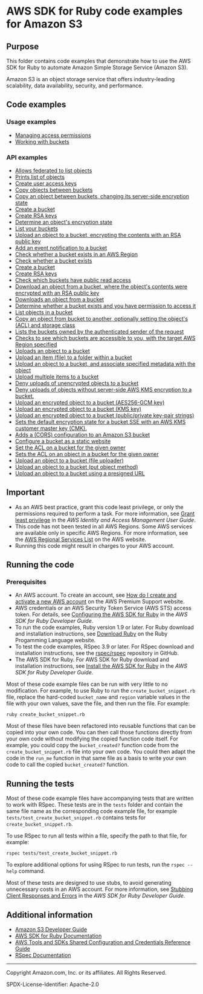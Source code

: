 # AWS SDK for Ruby code examples for Amazon S3

## Purpose

This folder contains code examples that demonstrate how to use the AWS SDK for Ruby to automate 
Amazon Simple Storage Service (Amazon S3).

Amazon S3 is an object storage service that offers industry-leading scalability, data availability, security, and performance. 

## Code examples

### Usage examples
- [Managing access permissions](./s3-ruby-example-access-permissions.rb)
- [Working with buckets](./s3_ruby_create_bucket.rb)

### API examples
- [Allows federated to list objects](./auth_federation_token_request_test.rb)
- [Prints list of objects](./auth_request_object_keys.rb)
- [Create user access keys](./auth_session_token_request_test.rb)
- [Copy objects between buckets](./copy_object_between_buckets.rb)
- [Copy an object between buckets, changing its server-side encryption state](./copy_object_encrypt_copy.rb)
- [Create a bucket](./create_bucket_snippet.rb)
- [Create RSA keys](./create_rsa_keys.rb)
- [Determine an object's encryption state](./determine_object_encryption_state.rb)
- [List your buckets](./s3.rb)
- [Upload an object to a bucket, encrypting the contents with an RSA public key](./s3-ruby-example-add-cspk-item.rb)
- [Add an event notification to a bucket](./s3-ruby-example-add-notification.rb)
- [Check whether a bucket exists in an AWS Region](./s3-ruby-example-bucket-accessible.rb)
- [Check whether a bucket exists](./s3-ruby-example-bucket-exists.rb)
- [Create a bucket](./s3-ruby-example-create-bucket.rb)
- [Create RSA keys](./s3-ruby-example-create-rsa-keys.rb)
- [Check which buckets have public read access](./s3-ruby-example-find-open-buckets.rb)
- [Download an object from a bucket, where the object's contents were  encrypted with an RSA public key](./s3-ruby-example-get-cspk-item.rb)
- [Downloads an object from a bucket](./s3-ruby-example-get-item.rb)
- [Determine whether a bucket exists and you have permission to access it](./s3-ruby-example-head-bucket.rb)
- [List objects in a bucket](./s3-ruby-example-list-bucket-items.rb)
- [Copy an object from bucket to another, optionally setting the object's (ACL) and storage class](./s3-ruby-example-set-item-props.rb)
- [Lists the buckets owned by the authenticated sender of the request](./s3-ruby-example-show-50-buckets.rb)
- [Checks to see which buckets are accessible to you, with the target AWS Region specified](./s3-ruby-example-show-buckets-in-region.rb)
- [Uploads an object to a bucket](./s3-ruby-example-upload-item.rb)
- [Upload an item (file) to a folder within a bucket](./s3-ruby-example-upload-item-to-folder.rb)
- [Upload an object to a bucket, and associate specified metadata with the object](./s3-ruby-example-upload-item-with-metadata.rb)
- [Upload multiple items to a bucket ](./s3-ruby-example-upload-multiple-items.rb)
- [Deny uploads of unencrypted objects to a bucket](./s3_add_bucket_ssekms_encryption_policy.rb)
- [Deny uploads of objects without server-side AWS KMS encryption to a bucket.](./s3_add_bucket_sses3_encryption_policy.rb)
- [Upload an encrypted object to a bucket (AES256-GCM key)](./s3_add_csaes_encrypt_item.rb)
- [Upload an encrypted object to a bucket (KMS key)](./s3_add_cskms_encrypt_item.rb)
- [Upload an encrypted object to a bucket (public/private key-pair strings)](./s3_add_cspk_encrypt_item.rb)
- [Sets the default encryption state for a bucket SSE with an AWS KMS customer master key (CMK).](./s3_add_default_sse_encryption.rb)
- [Adds a (CORS) configuration to an Amazon S3 bucket](./s3_ruby_bucket_cors.rb)
- [Configure a bucket as a static website](./s3_ruby_bucket_website.rb)
- [Set the ACL on a bucket for the given owner](./ss3_set_bucket_acls.rb)
- [Sets the ACL on an object in a bucket for the given owner](./s3_set_bucket_object_acls.rb)
- [Upload an object to a bucket (file uploader)](./upload_files_using_managed_file_uploader.rb)
- [Upload an object to a bucket (put object method) ](./upload_files_using_put_object_method.rb)
- [Upload an object to a bucket using a presigned URL](./upload_object_presigned_url.rb)


## Important

- As an AWS best practice, grant this code least privilege, or only the 
  permissions required to perform a task. For more information, see 
  [Grant least privilege](https://docs.aws.amazon.com/IAM/latest/UserGuide/best-practices.html#grant-least-privilege) 
  in the *AWS Identity and Access Management User Guide*.
- This code has not been tested in all AWS Regions. Some AWS services are 
  available only in specific AWS Regions. For more information, see the 
  [AWS Regional Services List](https://aws.amazon.com/about-aws/global-infrastructure/regional-product-services/)
  on the AWS website.
- Running this code might result in charges to your AWS account.

## Running the code

### Prerequisites

- An AWS account. To create an account, see [How do I create and activate a new AWS account](https://aws.amazon.com/premiumsupport/knowledge-center/create-and-activate-aws-account/) on the AWS Premium Support website.
- AWS credentials or an AWS Security Token Service (AWS STS) access token. For details, see 
  [Configuring the AWS SDK for Ruby](https://docs.aws.amazon.com/sdk-for-ruby/v3/developer-guide/setup-config.html) in the 
  *AWS SDK for Ruby Developer Guide*.
- To run the code examples, Ruby version 1.9 or later. For Ruby download and installation instructions, see 
  [Download Ruby](https://www.ruby-lang.org/en/downloads/) on the Ruby Progamming Language website.
- To test the code examples, RSpec 3.9 or later. For RSpec download and installation instructions, see the [rspec/rspec](https://github.com/rspec/rspec) repository in GitHub.
- The AWS SDK for Ruby. For AWS SDK for Ruby download and installation instructions, see 
  [Install the AWS SDK for Ruby](https://docs.aws.amazon.com/sdk-for-ruby/v3/developer-guide/setup-install.html) in the 
  *AWS SDK for Ruby Developer Guide*.

Most of these code example files can be run with very little to no modification. For example, to use Ruby to run the `create_bucket_snippet.rb` file, replace the hard-coded `bucket_name` and `region` variable values in the file with your own values, save the file, and then run the file. For example:

```
ruby create_bucket_snippet.rb
```

Most of these files have been refactored into reusable functions that can be copied into your own code. You can then call those functions directly from your own code without modifying the copied function code itself. For example, you could copy the `bucket_created?` function code from the `create_bucket_snippet.rb` file into your own code. You could then adapt the code in the `run_me` function in that same file as a basis to write your own code to call the copied `bucket_created?` function.

## Running the tests

Most of these code example files have accompanying tests that are written to work with RSpec. These tests are in the `tests` folder and contain the same file name as the corresponding code example file, for example `tests/test_create_bucket_snippet.rb` contains tests for `create_bucket_snippet.rb`.

To use RSpec to run all tests within a file, specify the path to that file, for example:

```
rspec tests/test_create_bucket_snippet.rb
```

To explore additional options for using RSpec to run tests, run the `rspec --help` command. 

Most of these tests are designed to use stubs, to avoid generating unnecessary costs in an AWS account. For more information, see [Stubbing Client Responses and Errors](https://docs.aws.amazon.com/sdk-for-ruby/v3/developer-guide/stubbing.html) in the *AWS SDK for Ruby Developer Guide*.


## Additional information

- [Amazon S3 Developer Guide](https://docs.aws.amazon.com/AmazonS3/latest/dev)
- [AWS SDK for Ruby Documentation](https://docs.aws.amazon.com/sdk-for-ruby)
- [AWS Tools and SDKs Shared Configuration and Credentials Reference Guide](https://docs.aws.amazon.com/credref/latest/refdocs)
- [RSpec Documentation](https://rspec.info/documentation)

---
Copyright Amazon.com, Inc. or its affiliates. All Rights Reserved.

SPDX-License-Identifier: Apache-2.0
